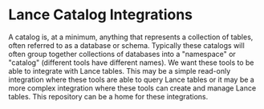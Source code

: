 # Lance Catalog Integrations

A catalog is, at a minimum, anything that represents a collection of tables, often referred to as a database or schema.  Typically these catalogs will often group together collections of databases into a "namespace" or "catalog" (different tools have different names).  We want these tools to be able to integrate with Lance tables.  This may be a simple read-only integration where these tools are able to query Lance tables or it may be a more complex integration where these tools can create and manage Lance tables.  This repository can be a home for these integrations.

